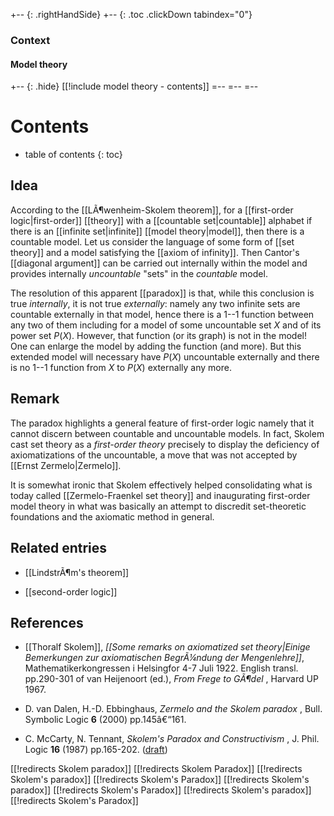 
+-- {: .rightHandSide}
+-- {: .toc .clickDown tabindex="0"}
### Context
#### Model theory
+-- {: .hide}
[[!include model theory - contents]]
=--
=--
=--

# Contents
* table of contents
{: toc}


## Idea

According to the [[LÃ¶wenheim-Skolem theorem]], for a [[first-order logic|first-order]] [[theory]] with a [[countable set|countable]] alphabet if there is an [[infinite set|infinite]] [[model theory|model]], then there is a countable model. Let us consider the language of some form of [[set theory]] and a model satisfying the [[axiom of infinity]]. Then Cantor's [[diagonal argument]] can be carried out internally within the model and provides internally _uncountable_ "sets" in the _countable_ model.

The resolution of this apparent [[paradox]] is that, while this conclusion is true _internally_, it is not true _externally_: namely any two infinite sets are countable externally in that model, hence there is a $1$--$1$ function between any two of them including for a model of some uncountable set $X$ and of its power set $P(X)$. However, that function (or its graph) is not in the model! One can enlarge the model by adding the function (and more). But this extended model will necessary have $P(X)$ uncountable externally and there is no $1$--$1$ function from $X$ to $P(X)$ externally any more.

## Remark

The paradox highlights a general feature of first-order logic namely that it cannot discern between countable and uncountable models. In fact, Skolem cast set theory as a _first-order theory_ precisely to display the deficiency of axiomatizations of the uncountable, a move that was not accepted by [[Ernst Zermelo|Zermelo]].

It is somewhat ironic that Skolem effectively helped consolidating what is today called [[Zermelo-Fraenkel set theory]] and inaugurating first-order model theory in what was basically an attempt to discredit set-theoretic foundations and the  axiomatic method in general.

## Related entries

* [[LindstrÃ¶m's theorem]]

* [[second-order logic]]

## References

* [[Thoralf Skolem]], *[[Some remarks on axiomatized set theory|Einige Bemerkungen zur axiomatischen BegrÃ¼ndung der Mengenlehre]]*, Mathematikerkongressen i Helsingfor 4-7 Juli 1922. English transl. pp.290-301 of van Heijenoort (ed.), _From Frege to GÃ¶del_ , Harvard UP 1967.

* D. van Dalen, H.-D. Ebbinghaus, _Zermelo and the Skolem paradox_ , Bull. Symbolic Logic **6**  (2000) pp.145â€“161.

* C. McCarty, N. Tennant, _Skolem's Paradox and Constructivism_ , J. Phil. Logic **16** (1987) pp.165-202. ([draft](https://u.osu.edu/tennant.9/files/2014/09/mccarty_tennant_jpl1987-1ncyai0.pdf))





[[!redirects Skolem paradox]]
[[!redirects Skolem Paradox]]
[[!redirects Skolem's paradox]]
[[!redirects Skolem's Paradox]]
[[!redirects Skolem's paradox]]
[[!redirects Skolem's Paradox]]
[[!redirects Skolem\'s paradox]]
[[!redirects Skolem\'s Paradox]]
